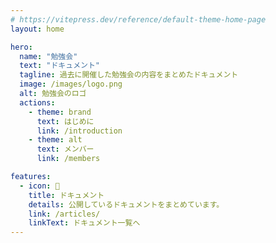 ```yaml
---
# https://vitepress.dev/reference/default-theme-home-page
layout: home

hero:
  name: "勉強会"
  text: "ドキュメント"
  tagline: 過去に開催した勉強会の内容をまとめたドキュメント
  image: /images/logo.png
  alt: 勉強会のロゴ
  actions:
    - theme: brand
      text: はじめに
      link: /introduction
    - theme: alt
      text: メンバー
      link: /members

features:
  - icon: 📖
    title: ドキュメント
    details: 公開しているドキュメントをまとめています。
    link: /articles/
    linkText: ドキュメント一覧へ
---
```


